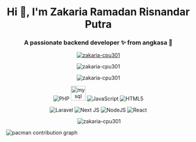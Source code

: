 <h1 align="center">Hi 👋, I'm Zakaria Ramadan Risnandar Putra</h1>
<h3 align="center">A passionate backend developer ✨ from angkasa 🚀</h3>

<p align="center"> <a href="https://github.com/ryo-ma/github-profile-trophy"><img src="https://github-profile-trophy.vercel.app/?username=zakaria-cpu301" alt="zakaria-cpu301" /></a> </p>

<p align="center"><img src="https://github-readme-streak-stats.herokuapp.com/?user=zakaria-cpu301&" alt="zakaria-cpu301" /></p>

<p align="center"><img src="https://github-readme-stats.vercel.app/api?username=zakaria-cpu301&show_icons=true&locale=en" alt="zakaria-cpu301" /></p>

<div align="center">

![PHP](https://img.shields.io/badge/php-%23777BB4.svg?style=for-the-badge&logo=php&logoColor=white) <img src="https://cdn.jsdelivr.net/gh/devicons/devicon/icons/mysql/mysql-original.svg" height="40" alt="mysql logo"  /> ![JavaScript](https://img.shields.io/badge/javascript-%23323330.svg?style=for-the-badge&logo=javascript&logoColor=%23F7DF1E) ![HTML5](https://img.shields.io/badge/html5-%23E34F26.svg?style=for-the-badge&logo=html5&logoColor=white) 

![Laravel](https://img.shields.io/badge/laravel-%23FF2D20.svg?style=for-the-badge&logo=laravel&logoColor=white) ![Next JS](https://img.shields.io/badge/Next-black?style=for-the-badge&logo=next.js&logoColor=white) ![NodeJS](https://img.shields.io/badge/node.js-6DA55F?style=for-the-badge&logo=node.js&logoColor=white) ![React](https://img.shields.io/badge/react-%2320232a.svg?style=for-the-badge&logo=react&logoColor=%2361DAFB)

</div>

<!-- <p style="background-color: whitesmoke;" align="center"> <a href="https://getbootstrap.com" target="_blank" rel="noreferrer"> <img src="https://raw.githubusercontent.com/devicons/devicon/master/icons/bootstrap/bootstrap-plain-wordmark.svg" alt="bootstrap" width="40" height="40"/> </a> <a href="https://www.w3schools.com/css/" target="_blank" rel="noreferrer"> <img src="https://raw.githubusercontent.com/devicons/devicon/master/icons/css3/css3-original-wordmark.svg" alt="css3" width="40" height="40"/> </a> <a href="https://git-scm.com/" target="_blank" rel="noreferrer"> <img src="https://www.vectorlogo.zone/logos/git-scm/git-scm-icon.svg" alt="git" width="40" height="40"/> </a> <a href="https://www.w3.org/html/" target="_blank" rel="noreferrer"> <img src="https://raw.githubusercontent.com/devicons/devicon/master/icons/html5/html5-original-wordmark.svg" alt="html5" width="40" height="40"/> </a> <a href="https://developer.mozilla.org/en-US/docs/Web/JavaScript" target="_blank" rel="noreferrer"> <img src="https://raw.githubusercontent.com/devicons/devicon/master/icons/javascript/javascript-original.svg" alt="javascript" width="40" height="40"/> </a> <a href="https://www.mysql.com/" target="_blank" rel="noreferrer"> <img src="https://raw.githubusercontent.com/devicons/devicon/master/icons/mysql/mysql-original-wordmark.svg" alt="mysql" width="40" height="40"/> </a> <a href="https://nextjs.org/" target="_blank" rel="noreferrer"> <img src="https://cdn.worldvectorlogo.com/logos/nextjs-2.svg" alt="nextjs" width="40" height="40"/> </a> <a href="https://www.php.net" target="_blank" rel="noreferrer"> <img src="https://raw.githubusercontent.com/devicons/devicon/master/icons/php/php-original.svg" alt="php" width="40" height="40"/> </a> <a href="https://reactjs.org/" target="_blank" rel="noreferrer"> <img src="https://raw.githubusercontent.com/devicons/devicon/master/icons/react/react-original-wordmark.svg" alt="react" width="40" height="40"/> </a> <a href="https://tailwindcss.com/" target="_blank" rel="noreferrer"> <img src="https://www.vectorlogo.zone/logos/tailwindcss/tailwindcss-icon.svg" alt="tailwind" width="40" height="40"/> </a> </p> -->

<p align="center">&nbsp;<img src="https://github-readme-stats.vercel.app/api/top-langs?username=zakaria-cpu301&show_icons=true&locale=en&layout=compact" alt="zakaria-cpu301" /></p>

<picture>
  <source media="(prefers-color-scheme: dark)" srcset="https://raw.githubusercontent.com/zakaria-cpu301/zakaria-cpu301/output/pacman-contribution-graph-dark.svg">
  <source media="(prefers-color-scheme: light)" srcset="https://raw.githubusercontent.com/zakaria-cpu301/zakaria-cpu301/output/pacman-contribution-graph.svg">
  <img alt="pacman contribution graph" src="https://raw.githubusercontent.com/zakaria-cpu301/zakaria-cpu301/output/pacman-contribution-graph.svg">
</picture>
